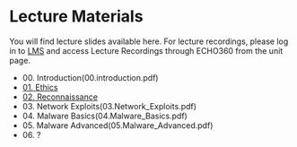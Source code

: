 # Lecture Materials

You will find lecture slides available here. For lecture recordings, please log in to [LMS](https://lms.uwa.edu.au/) and access Lecture Recordings through ECHO360 from the unit page.

* 00\. Introduction(00.introduction.pdf)
* [01. Ethics](https://github.com/uwacyber/cits3006/raw/2022s2/cits3006-lectures/01.Ethics.pdf)
* [02. Reconnaissance](https://github.com/uwacyber/cits3006/raw/2022s2/cits3006-lectures/02.Reconnaissance.pdf)
* 03\. Network Exploits(03.Network\_Exploits.pdf)
* 04\. Malware Basics(04.Malware\_Basics.pdf)
* 05\. Malware Advanced(05.Malware\_Advanced.pdf)
* 06\. ?
